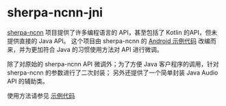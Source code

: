# sherpa-ncnn-jni
[sherpa-ncnn](https://github.com/k2-fsa/sherpa-ncnn) 项目提供了许多编程语言的 API，甚至包括了 Kotlin 的API，但未提供直接的 Java API。
这个项目由 sherpa-ncnn 的 [Android 示例代码](https://github.com/k2-fsa/sherpa-ncnn/blob/master/android/SherpaNcnn/app/src/main/java/com/k2fsa/sherpa/ncnn/?_blank)
改编而来，并为更加符合 Java 的习惯使用方法对 API 进行微调。

除了对原始的 sherpa-ncnn API 微调外；为了方便 Java 客户程序的调用，针对 sherpa-ncnn 的参数进行了二次封装；
另外还提供了一个简单封装 Java Audio API 的辅助类。 

使用方法请参见 [示例代码](../sherpa-ncnn-examples/)